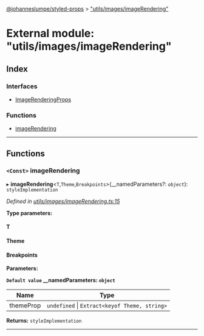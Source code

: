 [@johanneslumpe/styled-props](../README.md) > ["utils/images/imageRendering"](../modules/_utils_images_imagerendering_.md)

# External module: "utils/images/imageRendering"

## Index

### Interfaces

* [ImageRenderingProps](../interfaces/_utils_images_imagerendering_.imagerenderingprops.md)

### Functions

* [imageRendering](_utils_images_imagerendering_.md#imagerendering)

---

## Functions

<a id="imagerendering"></a>

### `<Const>` imageRendering

▸ **imageRendering**<`T`,`Theme`,`Breakpoints`>(__namedParameters?: *`object`*): `styleImplementation`

*Defined in [utils/images/imageRendering.ts:15](https://github.com/johanneslumpe/styled-props/blob/8e709f1/src/utils/images/imageRendering.ts#L15)*

**Type parameters:**

#### T 
#### Theme 
#### Breakpoints 
**Parameters:**

**`Default value` __namedParameters: `object`**

| Name | Type |
| ------ | ------ |
| themeProp | `undefined` \| `Extract<keyof Theme, string>` |

**Returns:** `styleImplementation`

___

